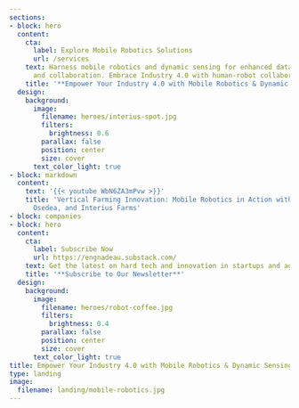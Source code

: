 ```yaml
---
sections:
- block: hero
  content:
    cta:
      label: Explore Mobile Robotics Solutions
      url: /services
    text: Harness mobile robotics and dynamic sensing for enhanced data collection
      and collaboration. Embrace Industry 4.0 with human-robot collaboration.
    title: '**Empower Your Industry 4.0 with Mobile Robotics & Dynamic Sensing**'
  design:
    background:
      image:
        filename: heroes/interius-spot.jpg
        filters:
          brightness: 0.6
        parallax: false
        position: center
        size: cover
      text_color_light: true
- block: markdown
  content:
    text: '{{< youtube WbN6ZA3mPvw >}}'
    title: 'Vertical Farming Innovation: Mobile Robotics in Action with Nadeau Innovations,
      Osedea, and Interius Farms'
- block: companies
- block: hero
  content:
    cta:
      label: Subscribe Now
      url: https://engnadeau.substack.com/
    text: Get the latest on hard tech and innovation in startups and agile businesses.
    title: '**Subscribe to Our Newsletter**'
  design:
    background:
      image:
        filename: heroes/robot-coffee.jpg
        filters:
          brightness: 0.4
        parallax: false
        position: center
        size: cover
      text_color_light: true
title: Empower Your Industry 4.0 with Mobile Robotics & Dynamic Sensing
type: landing
image:
  filename: landing/mobile-robotics.jpg
---
```

